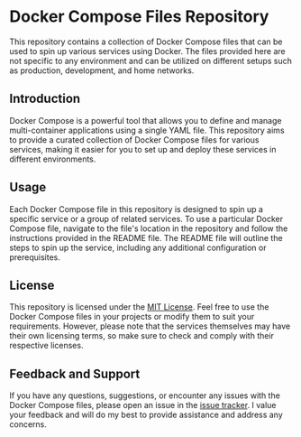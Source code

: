 # Docker Compose Files Repository

This repository contains a collection of Docker Compose files that can be used to spin up various services using Docker. The files provided here are not specific to any environment and can be utilized on different setups such as production, development, and home networks.

## Introduction

Docker Compose is a powerful tool that allows you to define and manage multi-container applications using a single YAML file. This repository aims to provide a curated collection of Docker Compose files for various services, making it easier for you to set up and deploy these services in different environments.

## Usage

Each Docker Compose file in this repository is designed to spin up a specific service or a group of related services. To use a particular Docker Compose file, navigate to the file's location in the repository and follow the instructions provided in the README file. The README file will outline the steps to spin up the service, including any additional configuration or prerequisites.

## License

This repository is licensed under the [MIT License](LICENSE). Feel free to use the Docker Compose files in your projects or modify them to suit your requirements. However, please note that the services themselves may have their own licensing terms, so make sure to check and comply with their respective licenses.

## Feedback and Support

If you have any questions, suggestions, or encounter any issues with the Docker Compose files, please open an issue in the [issue tracker](https://github.com/your-username/repo-name/issues). I value your feedback and will do my best to provide assistance and address any concerns.